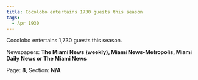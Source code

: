 ```yaml
---  
title: Cocolobo entertains 1730 guests this season  
tags:  
  - Apr 1930  
---  
```

  
Cocolobo entertains 1,730 guests this season.  
  
Newspapers: **The Miami News (weekly), Miami News-Metropolis, Miami Daily News or The Miami News**  
  
Page: **8**, Section: **N/A** 
